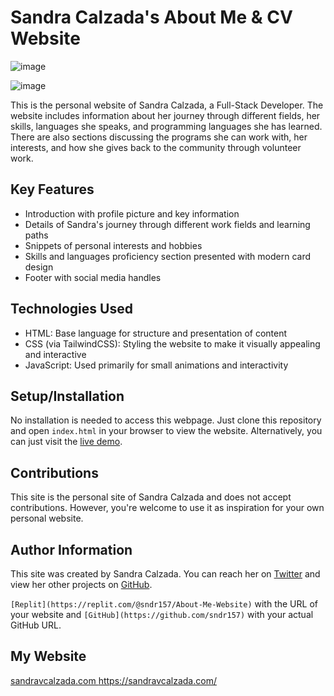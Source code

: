 # Sandra Calzada's About Me  & CV Website

![image](https://github.com/sndr157/AboutMe/assets/127830026/fc4d52ac-58dd-4012-b5d4-96ca01642d22)

![image](https://github.com/sndr157/AboutMe/assets/127830026/7d08dcc3-c2ce-47f2-9b22-fe5edd792d60)


This is the personal website of Sandra Calzada, a Full-Stack Developer. The website includes information about her journey through different fields, her skills, languages she speaks, and programming languages she has learned. There are also sections discussing the programs she can work with, her interests, and how she gives back to the community through volunteer work.

## Key Features

- Introduction with profile picture and key information
- Details of Sandra's journey through different work fields and learning paths
- Snippets of personal interests and hobbies
- Skills and languages proficiency section presented with modern card design
- Footer with social media handles

## Technologies Used

- HTML: Base language for structure and presentation of content
- CSS (via TailwindCSS): Styling the website to make it visually appealing and interactive
- JavaScript: Used primarily for small animations and interactivity

## Setup/Installation

No installation is needed to access this webpage. Just clone this repository and open `index.html` in your browser to view the website. Alternatively, you can just visit the [live demo](https://about.calzada.repl.co). 

## Contributions

This site is the personal site of Sandra Calzada and does not accept contributions. However, you're welcome to use it as inspiration for your own personal website.

## Author Information

This site was created by Sandra Calzada. You can reach her on [Twitter](https://twitter.com/calzadasandra79) and view her other projects on [GitHub](https://github.com/SandraCalzada).


`[Replit](https://replit.com/@sndr157/About-Me-Website)` with the URL of your website and `[GitHub](https://github.com/sndr157)` with your actual GitHub URL. 


 ## My Website
 
[ sandravcalzada.com
](https://sandravcalzada.com/)https://sandravcalzada.com/

